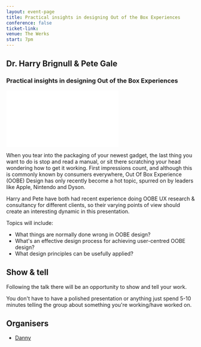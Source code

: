 ```yaml
---
layout: event-page
title: Practical insights in designing Out of the Box Experiences
conference: false
ticket-link: 
venue: The Werks
start: 7pm
---
```


## Dr. Harry Brignull & Pete Gale

### Practical insights in designing Out of the Box Experiences

<div class="responsive-height-limiter"><div class="embed-container vga"><iframe src="//www.slideshare.net/slideshow/embed_code/557597" frameborder="0" scrolling="no" allowfullscreen></iframe></div></div>

When you tear into the packaging of your newest gadget, the last thing you want to do is stop and read a manual, or sit there scratching your head wondering how to get it working. First impressions count, and although this is commonly known by consumers everywhere, Out Of Box Experience (OOBE) Design has only recently become a hot topic, spurred on by leaders like Apple, Nintendo and Dyson.

Harry and Pete have both had recent experience doing OOBE UX research & consultancy for different clients, so their varying points of view should create an interesting dynamic in this presentation. 

Topics will include:

- What things are normally done wrong in OOBE design?
- What's an effective design process for achieving user-centred OOBE design?
- What design principles can be usefully applied?

## Show & tell

Following the talk there will be an opportunity to show and tell your work.

You don't have to have a polished presentation or anything just spend 5-10 minutes telling the group about something you're working/have worked on.

## Organisers

- <a href="http://uxbrighton.org.uk/about/#danny">Danny</a>